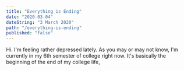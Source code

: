 ```yaml
---
title: "Everything is Ending"
date: "2020-03-04"
dateString: "3 March 2020"
path: "/everything-is-ending"
published: "false"
---
```


Hi. I'm feeling rather depressed lately. As you may or may not know, I'm currently in my 6th semester of college right now. It's basically the beginning of the end of my college life, 